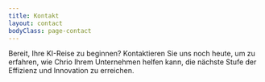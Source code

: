```yaml
---
title: Kontakt
layout: contact
bodyClass: page-contact
---
```


Bereit, Ihre KI-Reise zu beginnen? Kontaktieren Sie uns noch heute, um zu erfahren, wie Chrio Ihrem Unternehmen helfen kann, die nächste Stufe der Effizienz und Innovation zu erreichen.
